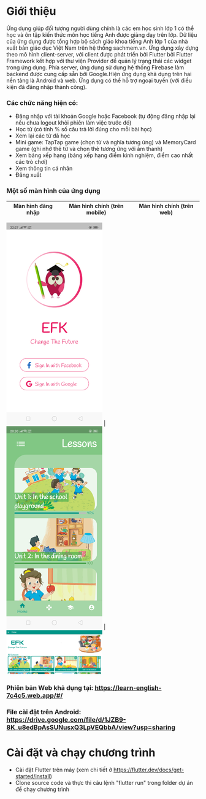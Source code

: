 # Giới thiệu
Ứng dụng giúp đối tượng người dùng chính là các em học sinh lớp 1 có thể học và ôn tập kiến thức môn học tiếng Anh được giảng dạy trên lớp. Dữ liệu của ứng dụng được tổng hợp bộ sách giáo khoa tiếng Anh lớp 1 của nhà xuất bản giáo dục Việt Nam trên hệ thống sachmem.vn. Ứng dụng xây dựng theo mô hình client-server, với client được phát triển bởi Flutter bởi Flutter Framework kết hợp với thư viện Provider để quản lý trạng thái các widget trong ứng dụng. Phía server, ứng dụng sử dụng hệ thống Firebase làm backend được cung cấp sẵn bởi Google.Hiện ứng dụng khả dụng trên hai nền tảng là Android và web. Ứng dụng có thể hỗ trợ ngoại tuyến (với điều kiện đã đăng nhập thành công).
### Các chức năng hiện có:
+ Đăng nhập với tài khoản Google hoặc Facebook (tự động đăng nhập lại nếu chưa logout khỏi phiên làm việc trước đó)
+ Học từ (có tính % số câu trả lời đúng cho mỗi bài học)
+ Xem lại các từ đã học
+ Mini game: TapTap game (chọn từ và nghĩa tương ứng) và MemoryCard game (ghi nhớ thẻ từ và chọn thẻ tương ứng với âm thanh)
+ Xem bảng xếp hạng (bảng xếp hạng điểm kinh nghiệm, điểm cao nhất các trò chơi)
+ Xem thông tin cá nhân
+ Đăng xuất

### Một số màn hình của ứng dụng
Màn hình đăng nhập            |  Màn hình chính (trên mobile)    | Màn hình chính (trên web) 
:-------------------------:|:-------------------------:|:-------------------------:
<img src="https://github.com/lethithanhhoa/learn_english/blob/master/screenshot/login.png" alt="Màn hình đăng nhập" width="250"/>
|<img src="https://github.com/lethithanhhoa/learn_english/blob/master/screenshot/home.png" alt="Màn hình chính (mobile)" width="250"/>
|<img src="https://github.com/lethithanhhoa/learn_english/blob/master/screenshot/homeweb.PNG" alt="Màn hình chính (web)" width="250"/>

### Phiên bản Web khả dụng tại: https://learn-english-7c4c5.web.app/#/
### File cài đặt trên Android: https://drive.google.com/file/d/1JZB9-8K_u8edBpAsSUNusxQ3LpVEQbbA/view?usp=sharing

# Cài đặt và chạy chương trình 
- Cài đặt Flutter trên máy (xem chi tiết ở https://flutter.dev/docs/get-started/install)
- Clone source code và thực thi câu lệnh "flutter run" trong folder dự án để chạy chương trình

